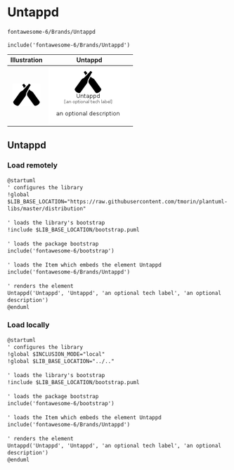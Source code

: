 # Untappd


```text
fontawesome-6/Brands/Untappd
```

```text
include('fontawesome-6/Brands/Untappd')
```



| Illustration | Untappd |
| :---: | :---: |
| ![illustration for Illustration](../../fontawesome-6/Brands/Untappd.png) | ![illustration for Untappd](../../fontawesome-6/Brands/Untappd.Local.png) |




## Untappd

### Load remotely
```plantuml
@startuml
' configures the library
!global $LIB_BASE_LOCATION="https://raw.githubusercontent.com/tmorin/plantuml-libs/master/distribution"

' loads the library's bootstrap
!include $LIB_BASE_LOCATION/bootstrap.puml

' loads the package bootstrap
include('fontawesome-6/bootstrap')

' loads the Item which embeds the element Untappd
include('fontawesome-6/Brands/Untappd')

' renders the element
Untappd('Untappd', 'Untappd', 'an optional tech label', 'an optional description')
@enduml
```

### Load locally
```plantuml
@startuml
' configures the library
!global $INCLUSION_MODE="local"
!global $LIB_BASE_LOCATION="../.."

' loads the library's bootstrap
!include $LIB_BASE_LOCATION/bootstrap.puml

' loads the package bootstrap
include('fontawesome-6/bootstrap')

' loads the Item which embeds the element Untappd
include('fontawesome-6/Brands/Untappd')

' renders the element
Untappd('Untappd', 'Untappd', 'an optional tech label', 'an optional description')
@enduml
```


